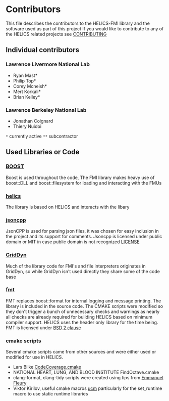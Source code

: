 # Contributors
This file describes the contributors to the HELICS-FMI library and the software used as part of this project
If you would like to contribute to any of the HELICS related projects see [CONTRIBUTING](CONTRIBUTING.md)
## Individual contributors

### Lawrence Livermore National Lab
-   Ryan Mast*
-   Philip Top*
-   Corey Mcneish*
-   Mert Korkali*
-   Brian Kelley*

### Lawrence Berkeley National Lab
-   Jonathan Coignard
-   Thiery Nuidoi

`*` currently active
`**` subcontractor

## Used Libraries or Code

### [BOOST](https://www.boost.org)
  Boost is used throughout the code, The FMI library makes heavy use of boost::DLL and boost::filesystem for loading and interacting with the FMUs

### [helics](https://github.com/GMLC-TDC/HELICS)
  The library is based on HELICS and interacts with the libary

### [jsoncpp](https://github.com/open-source-parsers/jsoncpp)
  JsonCPP is used for parsing json files, it was chosen for easy inclusion in the project and its support for comments. Jsoncpp is licensed under public domain or MIT in case public domain is not recognized [LICENSE](https://github.com/open-source-parsers/jsoncpp/blob/master/LICENSE)

### [GridDyn](https://github.com/LLNL/GridDyn)
Much of the library code for FMI's and file interpreters originates in GridDyn, so while GridDyn isn't used directly they share some of the code base

### [fmt](http://fmtlib.net/latest/index.html)
FMT replaces boost::format for internal logging and message printing.  The library is included in the source code.  The CMAKE scripts were modified so they don't trigger a bunch of unnecessary checks and warnings as nearly all checks are already required for building HELICS based on minimum compiler support.  HELICS uses the header only library for the time being.  FMT is licensed under [BSD 2 clause](https://github.com/fmtlib/fmt/blob/master/LICENSE.rst)



### cmake scripts
Several cmake scripts came from other sources and were either used or modified for use in HELICS.
-   Lars Bilke [CodeCoverage.cmake](https://github.com/bilke/cmake-modules/blob/master/CodeCoverage.cmake)
-   NATIONAL HEART, LUNG, AND BLOOD INSTITUTE  FindOctave.cmake
-   clang-format, clang-tidy scripts were created using tips from [Emmanuel Fleury](http://www.labri.fr/perso/fleury/posts/programming/using-clang-tidy-and-clang-format.html)
-   Viktor Kirilov, useful cmake macros [ucm](https://github.com/onqtam/ucm)  particularly for the set_runtime macro to use static runtime libraries
